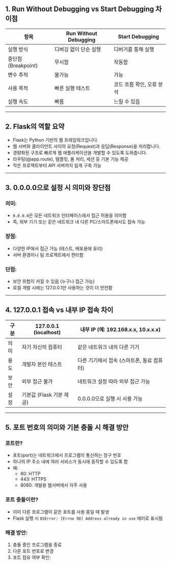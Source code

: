 ## 1. Run Without Debugging vs Start Debugging 차이점

| 항목 | Run Without Debugging | Start Debugging |
|-----|-----------------------|-----------------|
| 실행 방식 | 디버깅 없이 단순 실행 | 디버거를 통해 실행 |
| 중단점(Breakpoint) | 무시함 | 작동함 |
| 변수 추적 | 불가능 | 가능 |
| 사용 목적 | 빠른 실행 테스트 | 코드 흐름 확인, 오류 분석 |
| 실행 속도 | 빠름 | 느릴 수 있음 |


---

## 2. Flask의 역할 요약

- Flask는 Python 기반의 웹 프레임워크입니다.
- 웹 서버와 클라이언트 사이의 요청(Request)과 응답(Response)을 처리합니다.
- 경량화된 구조로 빠르게 웹 애플리케이션을 개발할 수 있도록 도와줍니다.
- 라우팅(@app.route), 템플릿, 폼 처리, 세션 등 기본 기능 제공
- 작은 프로젝트부터 API 서버까지 쉽게 구축 가능

---

## 3. 0.0.0.0으로 설정 시 의미와 장단점

### 의미:
- `0.0.0.0`은 모든 네트워크 인터페이스에서 접근 허용을 의미함
- 즉, 외부 기기 또는 같은 네트워크 내 다른 PC/스마트폰에서도 접속 가능

### 장점:
- 다양한 IP에서 접근 가능 (테스트, 배포용에 유리)
- 서버 환경이나 팀 프로젝트에서 편리함

### 단점:
- 보안 위험이 커질 수 있음 (누구나 접근 가능)
- 로컬 개발 시에는 127.0.0.1만 사용하는 것이 더 안전함

---

## 4. 127.0.0.1 접속 vs 내부 IP 접속 차이

| 구분 | 127.0.0.1 (localhost) | 내부 IP (예: 192.168.x.x, 10.x.x.x) |
|-----|-----------------------|--------------------------------------|
| 의미 | 자기 자신의 컴퓨터 | 같은 네트워크 내의 다른 기기 |
| 용도 | 개발자 본인 테스트 | 다른 기기에서 접속 (스마트폰, 동료 컴퓨터) |
| 보안 | 외부 접근 불가 | 네트워크 설정 따라 외부 접근 가능 |
| 설정 | 기본값 (Flask 기본 제공) | 0.0.0.0으로 실행 시 사용 가능 |

---

## 5. 포트 번호의 의미와 기본 충돌 시 해결 방안

### 포트란?
- 포트(port)는 네트워크에서 프로그램이 통신하는 창구 번호
- 하나의 IP 주소 내에 여러 서비스가 동시에 동작할 수 있도록 함
- 예:  
  - 80: HTTP  
  - 443: HTTPS  
  - 8080: 개발용 웹서버에서 자주 사용

### 포트 충돌이란?
- 이미 다른 프로그램이 같은 포트를 사용 중일 때 발생
- Flask 실행 시 `OSError: [Errno 98] Address already in use` 에러로 표시됨

### 해결 방안:
1. 충돌 중인 프로그램을 종료
2. 다른 포트 번호로 변경
3. 포트 점유 여부 확인:
   ```bash
  
